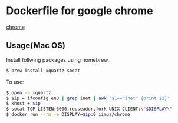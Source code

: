 # Dockerfile for google chrome

[chrome](https://www.google.co.jp/chrome/browser/desktop/index.html)

## Usage(Mac OS)

Install follwing packages using homebrew.

```bash
$ brew install xquartz socat
```

To use:

```bash
$ open -a xquartz
$ $ip = ifconfig en0 | grep inet | awk '$1=="inet" {print $2}'
$ xhost + $ip
$ socat TCP-LISTEN:6000,reuseaddr,fork UNIX-CLIENT:\"$DISPLAY\"
$ docker run --rm -e DISPLAY=$ip:0 iimuz/chrome
```

